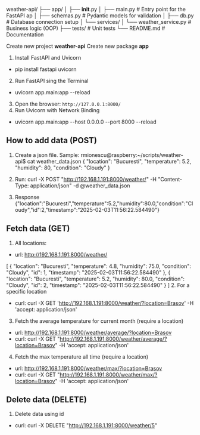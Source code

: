 weather-api/
├── app/
│   ├── __init__.py
│   ├── main.py        # Entry point for the FastAPI ap
│   ├── schemas.py     # Pydantic models for validation
│   ├── db.py          # Database connection setup
│   └── services/
│       └── weather_service.py  # Business logic (OOP)
├── tests/             # Unit tests
└── README.md          # Documentation

Create new project **weather-api**
Create new package **app**
1. Install FastAPI and Uvicorn
  - pip install fastapi uvicorn
2. Run FastAPI sing the Terminal
  - uvicorn app.main:app --reload
3. Open the browser: `http://127.0.0.1:8000/`
4. Run Uvicorn with Network Binding
  - uvicorn app.main:app --host 0.0.0.0 --port 8000 --reload


## How to add data (POST)
1. Create a json file. Sample:
rmionescu@raspberry:~/scripts/weather-api$ cat weather_data.json
{
  "location": "Bucuresti",
  "temperature": 5.2,
  "humidity": 80,
  "condition": "Cloudy"
}

2. Run: curl -X POST "http://192.168.1.191:8000/weather/" -H "Content-Type: application/json" -d @weather_data.json
3. Response
{"location":"Bucuresti","temperature":5.2,"humidity":80.0,"condition":"Cloudy","id":2,"timestamp":"2025-02-03T11:56:22.584490"}

## Fetch data (GET)
1. All locations:
  - url: http://192.168.1.191:8000/weather/

[
{
      "location": "Bucuresti",
      "temperature": 4.8,
      "humidity": 75.0,
      "condition": "Cloudy",
      "id": 1,
      "timestamp": "2025-02-03T11:56:22.584490"
},
{
      "location": "Bucuresti",
      "temperature": 5.2,
      "humidity": 80.0,
      "condition": "Cloudy",
      "id": 2,
      "timestamp": "2025-02-03T11:56:22.584490"
}
]
2. For a specific location
  - curl: curl -X GET 'http://192.168.1.191:8000/weather/?location=Brasov' -H 'accept: application/json'
3. Fetch the average temperature for current month (require a location)
  - url: http://192.168.1.191:8000/weather/average/?location=Brasov
  - curl: curl -X GET "http://192.168.1.191:8000/weather/average/?location=Brasov" -H 'accept: application/json'
4. Fetch the max temperature all time (require a location)
  - url: http://192.168.1.191:8000/weather/max/?location=Brasov
  - curl: curl -X GET "http://192.168.1.191:8000/weather/max/?location=Brasov" -H 'accept: application/json'

## Delete data (DELETE)
1. Delete data using id
  - curl: curl -X DELETE "http://192.168.1.191:8000/weather/5"